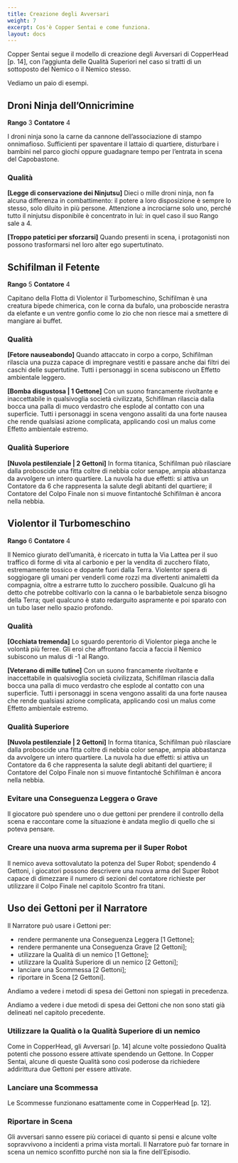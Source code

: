 ```yaml
---
title: Creazione degli Avversari
weight: 7
excerpt: Cos'è Copper Sentai e come funziona.
layout: docs
---
```

Copper Sentai segue il modello di creazione degli Avversari di CopperHead [p. 14], con l’aggiunta delle Qualità Superiori nel caso si tratti di un sottoposto del Nemico o il Nemico stesso.

Vediamo un paio di esempi.

## Droni Ninja dell’Onnicrimine
<b>Rango</b> 3
<b>Contatore</b> 4

I droni ninja sono la carne da cannone dell’associazione di stampo onnimafioso. Sufficienti per spaventare il lattaio di quartiere, disturbare i bambini nel parco giochi oppure guadagnare tempo per l’entrata in scena del Capobastone. 

### Qualità
<b>[Legge di conservazione dei Ninjutsu]</b> Dieci o mille droni ninja, non fa alcuna differenza in combattimento: il potere a loro disposizione è sempre lo stesso, solo diluito in più persone. Attenzione a incrociarne solo uno, perché tutto il ninjutsu disponibile è concentrato in lui: in quel caso il suo Rango sale a 4.

<b>[Troppo patetici per sforzarsi]</b> Quando presenti in scena, i protagonisti non possono trasformarsi nel loro alter ego supertutinato.


## Schifilman il Fetente
<b>Rango</b> 5
<b>Contatore</b> 4
 
Capitano della Flotta di Violentor il Turbomeschino, Schifilman è una creatura bipede chimerica, con le corna da bufalo, una proboscide nerastra da elefante e un ventre gonfio come lo zio che non riesce mai a smettere di mangiare ai buffet. 
 
### Qualità
<b>[Fetore nauseabondo]</b> Quando attaccato in corpo a corpo, Schifilman rilascia una puzza capace di impregnare vestiti e passare anche dai filtri dei caschi delle supertutine. Tutti i personaggi in scena subiscono un Effetto ambientale leggero.

<b>[Bomba disgustosa | 1 Gettone]</b> Con un suono francamente rivoltante e inaccettabile in qualsivoglia società civilizzata, Schifilman rilascia dalla bocca una palla di muco verdastro che esplode al contatto con una superficie. Tutti i personaggi in scena vengono assaliti da una forte nausea che rende qualsiasi azione complicata, applicando così un malus come Effetto ambientale estremo.

### Qualità Superiore
<b>[Nuvola pestilenziale | 2 Gettoni]</b> In forma titanica, Schifilman può rilasciare dalla proboscide una fitta coltre di nebbia color senape, ampia abbastanza da avvolgere un intero quartiere. La nuvola ha due effetti: si attiva un Contatore da 6 che rappresenta la salute degli abitanti del quartiere; il Contatore del Colpo Finale non si muove fintantoché Schifilman è ancora nella nebbia.


## Violentor il Turbomeschino
<b>Rango</b> 6
<b>Contatore</b> 4

Il Nemico giurato dell’umanità, è ricercato in tutta la Via Lattea per il suo traffico di forme di vita al carbonio e per la vendita di zucchero filato, estremamente tossico e dopante fuori dalla Terra. Violentor spera di soggiogare gli umani per venderli come rozzi ma divertenti animaletti da compagnia, oltre a estrarre tutto lo zucchero possibile. Qualcuno gli ha detto che potrebbe coltivarlo con la canna o le barbabietole senza bisogno della Terra; quel qualcuno è stato redarguito aspramente e poi sparato con un tubo laser nello spazio profondo.
 
### Qualità
<b>[Occhiata tremenda]</b> Lo sguardo perentorio di Violentor piega anche le volontà più ferree. Gli eroi che affrontano faccia a faccia il Nemico subiscono un malus di -1 al Rango.

<b>[Veterano di mille tutine]</b> Con un suono francamente rivoltante e inaccettabile in qualsivoglia società civilizzata, Schifilman rilascia dalla bocca una palla di muco verdastro che esplode al contatto con una superficie. Tutti i personaggi in scena vengono assaliti da una forte nausea che rende qualsiasi azione complicata, applicando così un malus come Effetto ambientale estremo.

### Qualità Superiore
<b>[Nuvola pestilenziale | 2 Gettoni]</b> In forma titanica, Schifilman può rilasciare dalla proboscide una fitta coltre di nebbia color senape, ampia abbastanza da avvolgere un intero quartiere. La nuvola ha due effetti: si attiva un Contatore da 6 che rappresenta la salute degli abitanti del quartiere; il Contatore del Colpo Finale non si muove fintantoché Schifilman è ancora nella nebbia.



### Evitare una Conseguenza Leggera o Grave
Il giocatore può spendere uno o due gettoni per prendere il controllo della scena e raccontare come la situazione è andata meglio di quello che si poteva pensare.

### Creare una nuova arma suprema per il Super Robot
Il nemico aveva sottovalutato la potenza del Super Robot; spendendo 4 Gettoni, i giocatori possono descrivere una nuova arma del Super Robot capace di dimezzare il numero di sezioni del contatore richieste per utilizzare il Colpo Finale nel capitolo Scontro fra titani.

## Uso dei Gettoni per il Narratore

Il Narratore può usare i Gettoni per:

- rendere permanente una Conseguenza Leggera [1 Gettone];
- rendere permanente una Conseguenza Grave [2 Gettoni];
- utilizzare la Qualità di un nemico [1 Gettone];
- utilizzare la Qualità Superiore di un nemico [2 Gettoni];
- lanciare una Scommessa [2 Gettoni];
- riportare in Scena [2 Gettoni].

Andiamo a vedere i metodi di spesa dei Gettoni non spiegati in precedenza.

Andiamo a vedere i due metodi di spesa dei Gettoni che non sono stati già delineati nel capitolo precedente.

### Utilizzare la Qualità o la Qualità Superiore di un nemico
Come in CopperHead, gli Avversari [p. 14] alcune volte possiedono Qualità potenti che possono essere attivate spendendo un Gettone. In Copper Sentai, alcune di queste Qualità sono così poderose da richiedere addirittura due Gettoni per essere attivate.

### Lanciare una Scommessa
Le Scommesse funzionano esattamente come in CopperHead [p. 12].

### Riportare in Scena
Gli avversari sanno essere più coriacei di quanto si pensi e alcune volte sopravvivono a incidenti a prima vista mortali. Il Narratore può far tornare in scena un nemico sconfitto purché non sia la fine dell’Episodio.